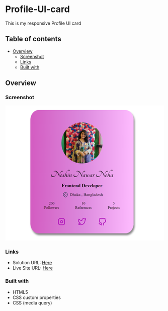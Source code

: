 # Profile-UI-card

This is my responsive Profile UI card

## Table of contents

- [Overview](#overview)
  - [Screenshot](#screenshot)
  - [Links](#links)
  - [Built with](#built-with)
  

## Overview

### Screenshot

![](screenshot.png)

### Links

- Solution URL: [Here](https://github.com/nehanawar025/Profile-UI-card)
- Live Site URL: [Here](https://helpful-kangaroo-fa0e13.netlify.app/)


### Built with

- HTML5 
- CSS custom properties
- CSS (media query)


